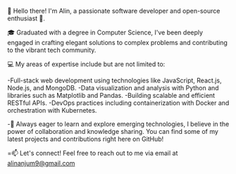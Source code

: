👋 Hello there! I'm Alin, a passionate software developer and open-source enthusiast 🚀.

🎓 Graduated with a degree in Computer Science, I've been deeply engaged in crafting elegant solutions to complex problems and contributing to the vibrant tech community.

💻 My areas of expertise include but are not limited to:

-Full-stack web development using technologies like JavaScript, React.js, Node.js, and MongoDB.
-Data visualization and analysis with Python and libraries such as Matplotlib and Pandas.
-Building scalable and efficient RESTful APIs.
-DevOps practices including containerization with Docker and orchestration with Kubernetes.

-🌱 Always eager to learn and explore emerging technologies, I believe in the power of collaboration and knowledge sharing. You can find some of my latest projects and contributions right here on GitHub!

=📫 Let's connect! Feel free to reach out to me via email at alinanjum9@gmail.com 

